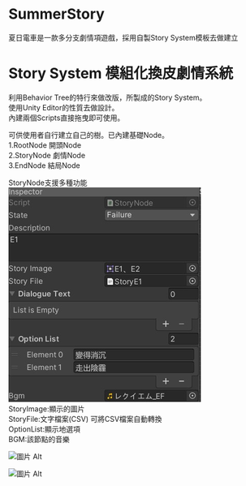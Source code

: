 # SummerStory
夏日電車是一款多分支劇情項遊戲，採用自製Story System模板去做建立


# Story System 模組化換皮劇情系統
利用Behavior Tree的特行來做改版，所製成的Story System。  
使用Unity Editor的性質去做設計。  
內建兩個Scripts直接拖曳即可使用。  

可供使用者自行建立自己的樹。已內建基礎Node。  
1.RootNode 開頭Node  
2.StoryNode 劇情Node  
3.EndNode 結局Node  

StoryNode支援多種功能  
![](/GH_PIC/storyNode.jpg)  
StoryImage:顯示的圖片  
StoryFile:文字檔案(CSV) 可將CSV檔案自動轉換  
OptionList:顯示地選項  
BGM:該節點的音樂  
  
![圖片 Alt](/GH_PIC/storyView "顯示畫面")  
  
![圖片 Alt](/GH_PIC/optionView "選項畫面")

